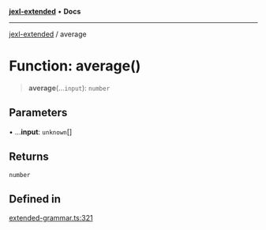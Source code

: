 [**jexl-extended**](../README.md) • **Docs**

***

[jexl-extended](../README.md) / average

# Function: average()

> **average**(...`input`): `number`

## Parameters

• ...**input**: `unknown`[]

## Returns

`number`

## Defined in

[extended-grammar.ts:321](https://github.com/nikoraes/jexl-extended/blob/0f5e836bd796a7ceb7bc07f325b2ca770e2551a1/src/extended-grammar.ts#L321)
